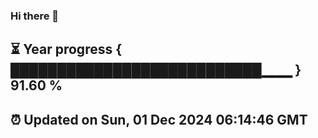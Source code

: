 ### Hi there 👋
⏳ Year progress { ███████████████████████████▁▁▁ } 91.60 %
---
⏰ Updated on Sun, 01 Dec 2024 06:14:46 GMT
---
